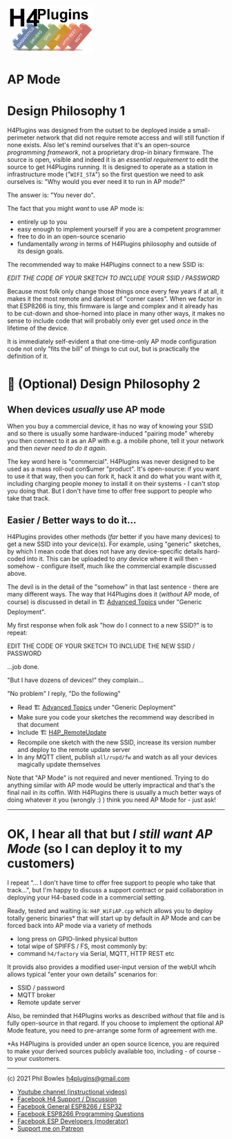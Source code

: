 
![H4P Flyer](../assets/WiFiLogo.jpg) 

# AP Mode

# Design Philosophy 1

H4Plugins was designed from the outset to be deployed inside a small-perimeter network that did not require remote access and will still function if none exists. Also let's remind ourselves that it's an open-source *programming framework*, not a proprietary drop-in binary firmware. The source is open, visible and indeed it is an *essential requirement* to edit the source to get H4Plugins running. It is designed to operate as a station in infrastructure mode ("`WIFI_STA`") so the first question we need to ask ourselves is: "Why would you ever need it to run in AP mode?"

The answer is: "You never do".

The fact that you might *want* to use AP mode is:

* entirely up to you
* easy enough to implement yourself if you are a competent programmer
* free to do in an open-source scenario
* fundamentally *wrong* in terms of H4Plugins philosophy and outside of its design goals.

The recommended way to make H4Plugins connect to a new SSID is:

*EDIT THE CODE OF YOUR SKETCH TO INCLUDE YOUR SSID / PASSWORD*

Because most folk only change those things once every few years if at all, it makes it the most remote and darkest of "corner cases". When we factor in that ESP8266 is tiny, this firmware is large and complex and it already has to be cut-down and shoe-horned into place in many other ways, it makes no sense to include code that will probably only ever get used *once* in the lifetime of the device.

It is immediately self-evident a that one-time-only AP mode configuration code not only "fits the bill" of things to cut out, but is practically the definition of it.

# :cherry_blossom: (Optional) Design Philosophy 2

## When devices *usually* use AP mode

When you buy a commercial device, it has no way of knowing your SSID and so there is usually some hardware-induced "pairing mode" whereby you then connect to it as an AP with e.g. a mobile phone, tell it your network and then *never need to do it again*.

The key word here is "commercial". H4Plugins was never designed to be used as a mass roll-out con$umer "product". It's open-source: if you want to use it that way, then you can fork it, hack it and do what you want with it, including charging people money to install it on their systems - I can't stop you doing that. But I don't have time to offer free support to people who take that track.

## Easier / Better ways to do it...

H4Plugins provides other methods (*far* better if you have many devices) to get a new SSID into your device(s). For example, using "generic" sketches, by which I mean code that does not have any device-specific details hard-coded into it. This can be uploaded to *any* device where it will then - somehow - configure itself, much like the commercial example discussed above.

The devil is in the detail of the "somehow" in that last sentence - there are many different ways. The way that H4Plugins does it (*without* AP mode, of course) is discussed in detail in :building_construction: [Advanced Topics](docs/advanced.md) under "Generic Deployment".

My first response when folk ask "how do I connect to a new SSID?" is to repeat: 

EDIT THE CODE OF YOUR SKETCH TO INCLUDE THE NEW SSID / PASSWORD

...job done.

"But I have dozens of devices!" they complain...

"No problem" I reply, "Do the following"

* Read :building_construction: [Advanced Topics](docs/advanced.md) under "Generic Deployment"
* Make sure you code your sketches the recommend way described in that document
* Include :building_construction: [H4P_RemoteUpdate](h4pxxxx.md)
* Recompile one sketch with the new SSID, increase its version number and deploy to the remote update server
* In any MQTT client, publish `all/rupd/fw` and watch as all your devices magically update themselves

Note that "AP Mode" is not required and never mentioned. Trying to do anything similar with AP mode would be utterly impractical and that's the final nail in its coffin. With H4Plugins there is usually a much better ways of doing whatever it you (wrongly :) ) think you need AP Mode for - just ask!

---

# OK, I hear all that but *I still want AP Mode* (so I can deploy it to my customers)

I repeat "... I don't have time to offer free support to people who take that track...", but I'm happy to discuss a support contract or paid collaboration in deploying your H4-based code in a commercial setting.

Ready, tested and waiting is: `H4P_WiFiAP.cpp` which allows you to deploy totally generic binaries* that will start up by default in AP Mode and can be forced back into AP mode via a variety of methods

* long press on GPIO-linked physical button
* total wipe of SPIFFS / FS, most commonly by:
* command `h4/factory` via Serial, MQTT, HTTP REST etc

It provids also provides a modified user-input version of the webUI whcih allows typical "enter your own details" scenarios for:

* SSID / password
* MQTT broker
* Remote update server

Also, be reminded that H4Plugins works as described *without* that file and is fully open-source in that regard. If you choose to implement the optional AP Mode feature, you need to pre-arrange some form of agreement with me. 

*As H4Plugins is provided under an open source licence, you are required to make your derived sources publicly available too, including - of course - to your customers.

---

(c) 2021 Phil Bowles h4plugins@gmail.com

* [Youtube channel (instructional videos)](https://www.youtube.com/channel/UCYi-Ko76_3p9hBUtleZRY6g)
* [Facebook H4  Support / Discussion](https://www.facebook.com/groups/444344099599131/)
* [Facebook General ESP8266 / ESP32](https://www.facebook.com/groups/2125820374390340/)
* [Facebook ESP8266 Programming Questions](https://www.facebook.com/groups/esp8266questions/)
* [Facebook ESP Developers (moderator)](https://www.facebook.com/groups/ESP8266/)
* [Support me on Patreon](https://patreon.com/esparto)